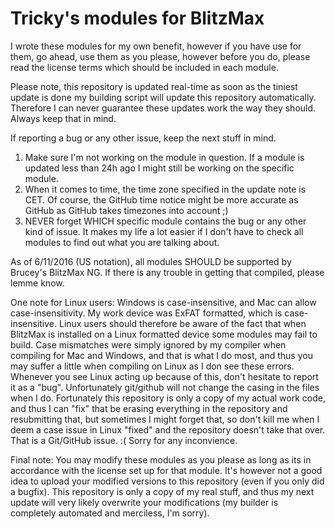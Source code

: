 # Tricky's modules for BlitzMax

I wrote these modules for my own benefit, however if you have use for them, go ahead, use them as you please, however before you do, please read the license terms which should be included in each module.

Please note, this repository is updated real-time as soon as the tiniest update is done my building script will update this repository automatically. Therefore I can never guarantee these updates work the way they should. Always keep that in mind.



If reporting a bug or any other issue, keep the next stuff in mind.

1. Make sure I'm not working on the module in question. If a module is updated less than 24h ago I might still be working on the specific module.
2. When it comes to time, the time zone specified in the update note is CET. Of course, the GitHub time notice might be more accurate as GitHub as GitHub takes timezones into account ;)
3. NEVER forget WHICH specific module contains the bug or any other kind of issue. It makes my life a lot easier if I don't have to check all modules to find out what you are talking about.

As of 6/11/2016 (US notation), all modules SHOULD be supported by Brucey's BlitzMax NG. If there is any trouble in getting that compiled, please lemme know.

One note for Linux users:
Windows is case-insensitive, and Mac can allow case-insensitivity. My work device was ExFAT formatted, which is case-insensitive. Linux users should therefore be aware of the fact that when BlitzMax is installed on a Linux formatted device some modules may fail to build. Case mismatches were simply ignored by my compiler when compiling for Mac and Windows, and that is what I do most, and thus you may suffer a little when compiling on Linux as I don see these errors.
Whenever you see Linux acting up because of this, don't hesitate to report it as a "bug".
Unfortunately git/github will not change the casing in the files when I do. Fortunately this repository is only a copy of my actual work code, and thus I can "fix" that be erasing everything in the repository and resubmitting that, but sometimes I might forget that, so don't kill me when I deem a case issue in Linux "fixed" and the repository doesn't take that over. That is a Git/GitHub issue. :(
Sorry for any inconvience.

Final note:
You may modify these modules as you please as long as its in accordance with the license set up for that module. It's however not a good idea to upload your modified versions to this repository (even if you only did a bugfix). This repository is only a copy of my real stuff, and thus my next update will very likely overwrite your modifications (my builder is completely automated and merciless, I'm sorry).
